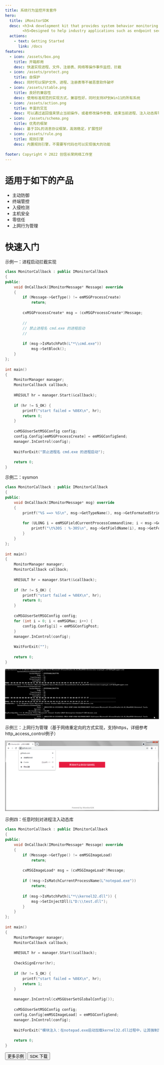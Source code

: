 ```yaml
---
title: 系统行为监控开发套件
hero:
  title: iMonitorSDK
  desc: <h3>A development kit that provides system behavior monitoring for endpoints and hosts <br> 
        <h5>Designed to help industry applications such as endpoint security, endpoint management, auditing, zero trust, and host security. <br>
  actions:
    - text: Getting Started
      link: /docs
features:
  - icon: /assets/box.png
    title: 开箱即用
    desc: 快速实现进程、文件、注册表、网络等操作事件监控、拦截
  - icon: /assets/protect.png
    title: 自保护
    desc: 同时可以保护文件、进程、注册表等不被恶意软件破坏
  - icon: /assets/stable.png
    title: 良好的兼容性
    desc: 使用标准规范的实现方式，兼容性好，同时支持XP到Win11的所有系统
  - icon: /assets/action.png
    title: 丰富的交互
    desc: 可以通过返回值来禁止当前操作，或者修改操作参数、结束当前进程、注入动态库等
  - icon:  /assets/schema.png
    title: 优秀的框架
    desc: 基于IDL的消息协议框架，高效稳定，扩展性好
  - icon: /assets/rule.png
    title: 规则引擎
    desc: 内置规则引擎，不需要写代码也可以实现强大的功能
	
footer: Copyright © 2022 创信长荣网络工作室
---
```


# 适用于如下的产品

-  主动防御
-  终端管控
-  入侵检测
-  主机安全
-  零信任
-  上网行为管理

# 快速入门

示例一：进程启动拦截实现

```cpp
class MonitorCallback : public IMonitorCallback
{
public:
	void OnCallback(IMonitorMessage* Message) override
	{
		if (Message->GetType() != emMSGProcessCreate)
			return;

		cxMSGProcessCreate* msg = (cxMSGProcessCreate*)Message;

		//
		// 禁止进程名 cmd.exe 的进程启动
		//

		if (msg->IsMatchPath(L"*\\cmd.exe"))
			msg->SetBlock();
	}
};

int main()
{
	MonitorManager manager;
	MonitorCallback callback;

	HRESULT hr = manager.Start(&callback);

	if (hr != S_OK) {
		printf("start failed = %08X\n", hr);
		return 0;
	}

	cxMSGUserSetMSGConfig config;
	config.Config[emMSGProcessCreate] = emMSGConfigSend;
	manager.InControl(config);

	WaitForExit("禁止进程名 cmd.exe 的进程启动");

	return 0;
}
```

示例二：sysmon

```cpp
class MonitorCallback : public IMonitorCallback
{
public:
	void OnCallback(IMonitorMessage* msg) override
	{
		printf("%S ==> %S\n", msg->GetTypeName(), msg->GetFormatedString(emMSGFieldCurrentProcessPath));

		for (ULONG i = emMSGFieldCurrentProcessCommandline; i < msg->GetFieldCount(); i++) {
			printf("\t%30S : %-30S\n", msg->GetFieldName(i), msg->GetFormatedString(i));
		}
	}
};

int main()
{
	MonitorManager manager;
	MonitorCallback callback;

	HRESULT hr = manager.Start(&callback);

	if (hr != S_OK) {
		printf("start failed = %08X\n", hr);
		return 0;
	}

	cxMSGUserSetMSGConfig config;
	for (int i = 0; i < emMSGMax; i++) {
		config.Config[i] = emMSGConfigPost;
	}
	manager.InControl(config);

	WaitForExit("");

	return 0;
}
```

<img src="./docs/sysmon.gif" />

示例三：上网行为管理（基于网络重定向的方式实现，支持https，详细参考http_access_control例子）

<img src="./docs/ac.png" />

示例四：任意时刻对进程注入动态库

```cpp
class MonitorCallback : public IMonitorCallback
{
public:
	void OnCallback(IMonitorMessage* Message) override
	{
		if (Message->GetType() != emMSGImageLoad)
			return;

		cxMSGImageLoad* msg = (cxMSGImageLoad*)Message;

		if (!msg->IsMatchCurrentProcessName(L"notepad.exe"))
			return;

		if (msg->IsMatchPath(L"*\\kernel32.dll")) {
			msg->SetInjectDll(L"D:\\test.dll");
		}
	}
};

int main()
{
	MonitorManager manager;
	MonitorCallback callback;

	HRESULT hr = manager.Start(&callback);

	CheckSignError(hr);

	if (hr != S_OK) {
		printf("start failed = %08X\n", hr);
		return 1;
	}

	manager.InControl(cxMSGUserSetGlobalConfig());

	cxMSGUserSetMSGConfig config;
	config.Config[emMSGImageLoad] = emMSGConfigSend;
	manager.InControl(config);

	WaitForExit("模块注入：在notepad.exe启动加载kernel32.dll过程中，让其强制加载D:\\test.dll");

	return 0;
}
```

<div class = "md_footer" >
  <a href = "https://github.com/wecooperate/iMonitorSDK/tree/master/sample"> <button> 更多示例 </button></a>
  <a href = "https://github.com/wecooperate/iMonitor"> <button class="main-button"> SDK 下载 </button></a>
</div>
